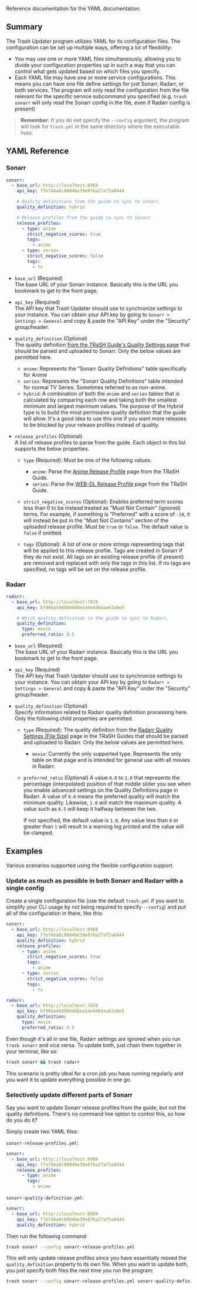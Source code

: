 Reference documentation for the YAML documentation.

## Summary

The Trash Updater program utilizes YAML for its configuration files. The configuration can be set up
multiple ways, offering a lot of flexibility:

- You may use one or more YAML files simultaneously, allowing you to divide your configuration
  properties up in such a way that you can control what gets updated based on which files you
  specify.
- Each YAML file may have one or more service configurations. This means you can have one file
  define settings for just Sonarr, Radarr, or both services. The program will only read the
  configuration from the file relevant for the specific service subcommand you specified (e.g.
  `trash sonarr` will only read the Sonarr config in the file, even if Radarr config is present)

> **Remember**: If you do not specify the `--config` argument, the program will look for `trash.yml`
> in the same directory where the executable lives.

## YAML Reference

### Sonarr

```yml
sonarr:
  - base_url: http://localhost:8989
    api_key: f7e74ba6c80046e39e076a27af5a8444

    # Quality definitions from the guide to sync to Sonarr.
    quality_definition: hybrid

    # Release profiles from the guide to sync to Sonarr.
    release_profiles:
      - type: anime
        strict_negative_scores: true
        tags:
          - anime
      - type: series
        strict_negative_scores: false
        tags:
          - tv
```

- `base_url` (Required)<br>
  The base URL of your Sonarr instance. Basically this is the URL you bookmark to get to the front
  page.

- `api_key` (Required)<br>
  The API key that Trash Updater should use to synchronize settings to your instance. You can obtain
  your API key by going to `Sonarr > Settings > General` and copy & paste the "API Key" under the
  "Security" group/header.

- `quality_definition` (Optional)<br>
  The quality definition [from the TRaSH Guide's Quality Settings page][sonarr_quality] that should
  be parsed and uploaded to Sonarr. Only the below values are permitted here.

  - `anime`: Represents the "Sonarr Quality Definitions" table specifically for Anime
  - `series`: Represents the "Sonarr Quality Definitions" table intended for normal TV Series.
    Sometimes referred to as non-anime.
  - `hybrid`: A combination of both the `anime` and `series` tables that is calculated by comparing
    each row and taking both the smallest minimum and largest maximum values. The purpose of the
    Hybrid type is to build the most permissive quality definition that the guide will allow. It's a
    good idea to use this one if you want more releases to be blocked by your release profiles
    instead of quality.

- `release_profiles` (Optional)<br>
  A list of release profiles to parse from the guide. Each object in this list supports the below
  properties.

  - `type` (Required): Must be one of the following values:
    - `anime`: Parse the [Anime Release Profile][sonarr_profile_anime] page from the TRaSH Guide.
    - `series`: Parse the [WEB-DL Release Profile][sonarr_profile_series] page from the TRaSH Guide.

  - `strict_negative_scores` (Optional): Enables preferred term scores less than 0 to be instead
    treated as "Must Not Contain" (ignored) terms. For example, if something is "Preferred" with a
    score of `-10`, it will instead be put in the "Must Not Contains" section of the uploaded
    release profile. Must be `true` or `false`. The default value is `false` if omitted.

  - `tags` (Optional): A list of one or more strings representing tags that will be applied to this
    release profile. Tags are created in Sonarr if they do not exist. All tags on an existing
    release profile (if present) are removed and replaced with only the tags in this list. If no
    tags are specified, no tags will be set on the release profile.

[sonarr_quality]: https://trash-guides.info/Sonarr/V3/Sonarr-Quality-Settings-File-Size/
[sonarr_profile_anime]: https://trash-guides.info/Sonarr/V3/Sonarr-Release-Profile-RegEx-Anime/
[sonarr_profile_series]: https://trash-guides.info/Sonarr/V3/Sonarr-Release-Profile-RegEx/

### Radarr

```yml
radarr:
  - base_url: http://localhost:7878
    api_key: bf99da49d0b0488ea34e4464aa63a0e5

    # Which quality definition in the guide to sync to Radarr.
    quality_definition:
      type: movie
      preferred_ratio: 0.5
```

- `base_url` (Required)<br>
  The base URL of your Radarr instance. Basically this is the URL you bookmark to get to the front
  page.

- `api_key` (Required)<br>
  The API key that Trash Updater should use to synchronize settings to your instance. You can obtain
  your API key by going to `Radarr > Settings > General` and copy & paste the "API Key" under the
  "Security" group/header.

- `quality_definition` (Optional)<br>
  Specify information related to Radarr quality definition processing here. Only the following child
  properties are permitted.

  - `type` (Required): The quality definition from the [Radarr Quality Settings (File
    Size)][radarr_quality] page in the TRaSH Guides that should be parsed and uploaded to Radarr.
    Only the below values are permitted here.
    - `movie`: Currently the only supported type. Represents the only table on that page and is
      intended for general use with all movies in Radarr.

  - `preferred_ratio` (Optional) A value `0.0` to `1.0` that represents the percentage
    (interpolated) position of that middle slider you see when you enable advanced settings on the
    Quality Definitions page in Radarr. A value of `0.0` means the preferred quality will match the
    minimum quality. Likewise, `1.0` will match the maximum quality. A value such as `0.5` will keep
    it halfway between the two.

    If not specified, the default value is `1.0`. Any value less than `0` or greater than `1` will
    result in a warning log printed and the value will be clamped.

[radarr_quality]: https://trash-guides.info/Radarr/V3/Radarr-Quality-Settings-File-Size/

## Examples

Various scenarios supported using the flexible configuration support.

### Update as much as possible in both Sonarr and Radarr with a single config

Create a single configuration file (use the default `trash.yml` if you want to simplify your CLI
usage by not being required to specify `--config`) and put all of the configuration in there, like
this:

```yml
sonarr:
  - base_url: http://localhost:8989
    api_key: f7e74ba6c80046e39e076a27af5a8444
    quality_definition: hybrid
    release_profiles:
      - type: anime
        strict_negative_scores: true
        tags:
          - anime
      - type: series
        strict_negative_scores: false
        tags:
          - tv

radarr:
  - base_url: http://localhost:7878
    api_key: bf99da49d0b0488ea34e4464aa63a0e5
    quality_definition:
      type: movie
      preferred_ratio: 0.5
```

Even though it's all in one file, Radarr settings are ignored when you run `trash sonarr` and vice
versa. To update both, just chain them together in your terminal, like so:

```bash
trash sonarr && trash radarr
```

This scenario is pretty ideal for a cron job you have running regularly and you want it to update
everything possible in one go.

### Selectively update different parts of Sonarr

Say you want to update Sonarr release profiles from the guide, but not the quality definitions.
There's no command line option to control this, so how do you do it?

Simply create two YAML files:

`sonarr-release-profiles.yml`:

```yml
sonarr:
  - base_url: http://localhost:8989
    api_key: f7e74ba6c80046e39e076a27af5a8444
    release_profiles:
      - type: anime
        tags:
          - anime
```

`sonarr-quality-definition.yml`:

```yml
sonarr:
  - base_url: http://localhost:8989
    api_key: f7e74ba6c80046e39e076a27af5a8444
    quality_definition: hybrid
```

Then run the following command:

```bash
trash sonarr --config sonarr-release-profiles.yml
```

This will only update release profiles since you have essentially moved the `quality_definition`
property to its own file. When you want to update both, you just specify both files the next time
you run the program:

```bash
trash sonarr --config sonarr-release-profiles.yml sonarr-quality-definition.yml
```
